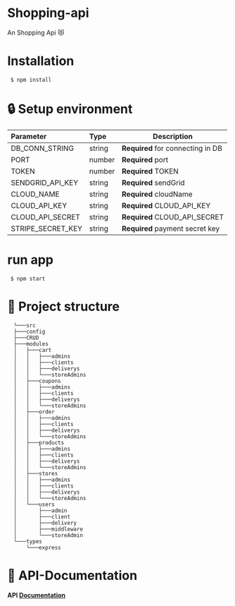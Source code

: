 # Shopping-api 
An  Shopping Api 😻

# Installation 
```
 $ npm install 
```
# 🔒 Setup environment 

| Parameter | Type | Description | 
| :-------- | :----|-------------|
|DB_CONN_STRING| string | **Required** for connecting in DB |
|PORT| number | **Required** port |
|TOKEN| number | **Required** TOKEN |
|SENDGRID_API_KEY| string | **Required** sendGrid  |
|CLOUD_NAME| string | **Required** cloudName |
|CLOUD_API_KEY| string | **Required** CLOUD_API_KEY |
|CLOUD_API_SECRET| string | **Required** CLOUD_API_SECRET |
|STRIPE_SECRET_KEY| string | **Required** payment secret key |

# run app 
```
 $ npm start
```
# 🌲 Project structure  

      └───src
      ├───config
      ├───CRUD
      ├───modules
      │   ├───cart
      │   │   ├───admins
      │   │   ├───clients
      │   │   ├───deliverys
      │   │   └───storeAdmins
      │   ├───coupons
      │   │   ├───admins
      │   │   ├───clients
      │   │   ├───deliverys
      │   │   └───storeAdmins
      │   ├───order
      │   │   ├───admins
      │   │   ├───clients
      │   │   ├───deliverys
      │   │   └───storeAdmins
      │   ├───products
      │   │   ├───admins
      │   │   ├───clients
      │   │   ├───deliverys
      │   │   └───storeAdmins
      │   ├───stores
      │   │   ├───admins
      │   │   ├───clients
      │   │   ├───deliverys
      │   │   └───storeAdmins
      │   └───users
      │       ├───admin
      │       ├───client
      │       ├───delivery
      │       ├───middleware
      │       └───storeAdmin
      └───types
          └───express

# 📖 API-Documentation 
#### API [Documentation](https://documenter.getpostman.com/view/11682336/UzdtWSyB)
